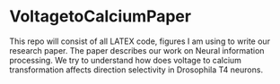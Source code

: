 # VoltagetoCalciumPaper
This repo will consist of all LATEX code, figures I am using to write our research paper. The paper describes our work on Neural information processing. We try to understand how does voltage to calcium transformation affects direction selectivity in Drosophila T4 neurons. 
